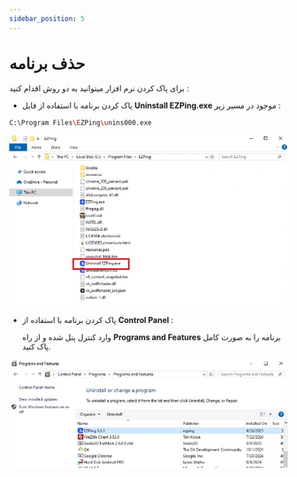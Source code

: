 ```yaml
---
sidebar_position: 5
---
```


# حذف برنامه


برای پاک کردن نرم افزار میتوانید به دو روش اقدام کنید :

 - پاک کردن برنامه با استفاده از فایل **Uninstall EZPing.exe** موجود در مسیر زیر :
```bash
C:\Program Files\EZPing\unins000.exe
```

![winver-run](./img/uninstall-from-directory.webp)


 - پاک کردن برنامه با استفاده از **Control Panel** :

   وارد کنترل پنل شده و از راه **Programs and Features** برنامه را به صورت کامل پاک کنید.

![winver-run](./img/uninstall-from-controlpanel.webp)

